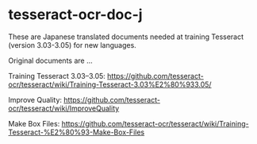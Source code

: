 # tesseract-ocr-doc-j
These are Japanese translated documents needed at training Tesseract (version 3.03-3.05) for new languages.

Original documents are ...

Training Tesseract 3.03–3.05:
https://github.com/tesseract-ocr/tesseract/wiki/Training-Tesseract-3.03%E2%80%933.05/

Improve Quality:
https://github.com/tesseract-ocr/tesseract/wiki/ImproveQuality

Make Box Files:
https://github.com/tesseract-ocr/tesseract/wiki/Training-Tesseract-%E2%80%93-Make-Box-Files
